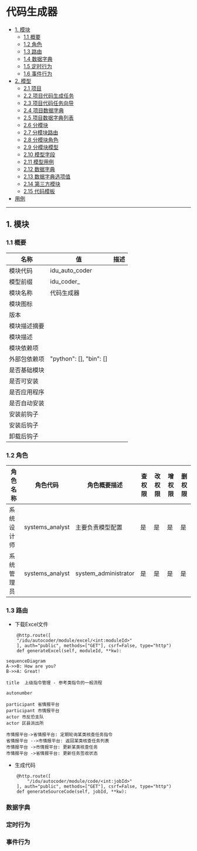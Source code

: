 <script src="mermaid.full.min.js"></script>

代码生成器
================

*   [1. 模块](#module)
    *   [1.1 概要](#overview)
    *   [1.2 角色](#roles)
    *   [1.3 路由](#routes)
    *   [1.4 数据字典](#dictionary)
    *   [1.5 定时行为](#scheduletask)
    *   [1.6 事件行为](#autotask)
*   [2. 模型](#models)
    *   [2.1 项目](#project)
    *   [2.2 项目代码生成任务](#auto_code_job)
    *   [2.3 项目代码任务向导](#auto_code_job_wizard)
    *   [2.4 项目数据字典](#dictionary)
    *   [2.5 项目数据字典列表](#dictionary_value)
    *   [2.6 分模块](#module)
    *   [2.7 分模块路由](#route)
    *   [2.8 分模块角色](#role)
    *   [2.9 分模块模型](#model)
    *   [2.10 模型字段](#field)
    *   [2.11 模型用例](#usecase)
    *   [2.12 数据字典](#standard_option)
    *   [2.13 数据字典选项值](#standard_option_value)
    *   [2.14 第三方模块](#thirdy_module)
    *   [2.15 代码模板](#code_template)
*   [用例](#usecases)
* * *

<h2 id="module">1. 模块</h2>

<h3 id="overview">1.1 概要</h3> 


名称 | 值 | 描述
---|---|---
模块代码 | idu_auto_coder | 
模型前缀 |  idu_coder_ | 
模块名称 |  代码生成器 | 
模块图标 |  | 
版本 |  | 
模块描述摘要 |  | 
模块描述 |  | 
模块依赖项 |  | 
外部包依赖项 | "python": [], "bin": [] | 
是否基础模块 |  |
是否可安装 |  |
是否应用程序 |  |
是否自动安装 |  |
安装前钩子 |  |
安装后钩子 |  |
卸载后钩子 |  |

<h3 id="roles">1.2 角色</h3> 

角色名称 | 角色代码 | 角色概要描述 | 查权限 | 改权限 | 增权限 | 删权限
---|---|---|---|---|---|---
系统设计师| systems_analyst| 主要负责模型配置| 是| 是| 是| 是
系统管理员| systems_analyst| system_administrator| 是| 是| 是| 是

<h3 id="roles">1.3 路由</h3> 

- 下载Excel文件

```
    @http.route([
    "/idu/autocoder/module/excel/<int:moduleId>"
    ], auth="public", methods=["GET"], csrf=False, type="http")
    def generateExcel(self, moduleId, **kw):
```



```
sequenceDiagram
A->>B: How are you?
B->>A: Great!
```



```seq
title  上级指令管理 - 参考类指令的一般流程

autonumber

participant 省情报平台
participant 市情报平台
actor 市反恐支队
actor 区县派出所

市情报平台->省情报平台: 定期轮询某类核查任务指令
省情报平台 -->市情报平台: 返回某类核查任务列表
市情报平台 ->市情报平台: 更新某类核查任务
市情报平台 ->省情报平台: 更新任务签收状态
```

- 生成代码

``` 
    @http.route([
        "/idu/autocoder/module/code/<int:jobId>"
    ], auth="public", methods=["GET"], csrf=False, type="http")
    def generateSourceCode(self, jobId, **kw):
```


<h3 id="dictionary">数据字典</h3> 

<h3 id="scheduletask">定时行为</h3> 

<h3 id="autotask">事件行为</h3> 





